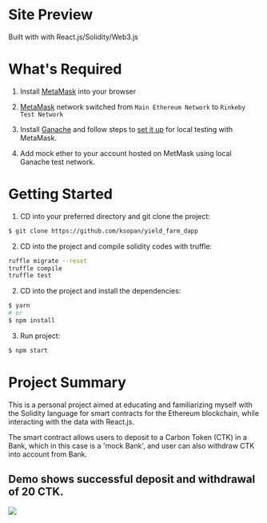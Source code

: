 # Site Preview

Built with with React.js/Solidity/Web3.js 
 

# What's Required

1. Install [MetaMask](https://metamask.io/) into your browser

2. [MetaMask](https://metamask.io/)  network switched from ```Main Ethereum Network``` to ```Rinkeby Test Network```

3. Install [Ganache](https://www.trufflesuite.com/ganache) and follow steps to [set it up](https://www.trufflesuite.com/docs/ganache/quickstart) for local testing with MetaMask.

4. Add mock ether to your account hosted on MetMask using local Ganache test network. 

# Getting Started

1.  CD into your preferred directory and git clone the project:

```bash
$ git clone https://github.com/ksopan/yield_farm_dapp
```
2.  CD into the project and compile solidity codes with truffle:

```bash
ruffle migrate --reset
truffle compile
truffle test
```

2. CD into the project and install the dependencies:

```bash
$ yarn 
# or
$ npm install 
```

3.  Run project:

```bash
$ npm start
```


# Project Summary
This is a personal project aimed at educating and familiarizing myself with the Solidity language for smart contracts for the Ethereum blockchain, while interacting with the data with React.js.

The smart contract allows users to deposit to a Carbon Token (CTK) in a Bank, which in this case is a 'mock Bank', and user can also withdraw CTK into account from Bank. 




## Demo shows successful deposit and withdrawal of 20 CTK.
![](MOV1.gif)